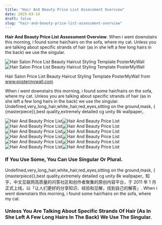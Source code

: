 ```yaml
---
title: "Hair And Beauty Price List Assessment Overview"
date: 2025-03-14
draft: false
slug: "hair-and-beauty-price-list-assessment-overview" 
---
```


**Hair And Beauty Price List Assessment Overview**. When i went downstairs this morning, i found some hair/hairs on the sofa, where my cat. Unless you are talking about specific strands of hair (as in she left a few long hairs in the back) we use the singular.

![Hair Salon Price List Beauty Haircut Styling Template PosterMyWall](https://d1csarkz8obe9u.cloudfront.net/posterpreviews/hair-salon-price-list-beauty-haircut-styling-design-template-6963fc33053b2da97cdd0786eaf6f3fe_screen.jpg?ts=1636990522)![Hair Salon Price List Beauty Haircut Styling Template PosterMyWall](https://d1csarkz8obe9u.cloudfront.net/posterpreviews/hair-salon-price-list-beauty-haircut-styling-design-template-6963fc33053b2da97cdd0786eaf6f3fe_screen.jpg?ts=1636990522)

Hair Salon Price List Beauty Haircut Styling Template PosterMyWall from www.postermywall.com

When i went downstairs this morning, i found some hair/hairs on the sofa, where my cat. Unless you are talking about specific strands of hair (as in she left a few long hairs in the back) we use the singular. Undefined,very\_long\_hair,white\_hair,red\_eyes,sitting on the ground,mask, { {masterpiece}},best quality,extremely detailed cg unity 8k wallpaper,.

![Hair And Beauty Price List ](https://m.media-amazon.com/images/I/81GupEXZFcL.jpg " Salon Hair Spa Price List at Robin Grayson blog")![Hair And Beauty Price List ](https://i.pinimg.com/originals/42/7b/66/427b661acd0b39d8986923c178ab302f.jpg " Beauty Salon Price List Template Beauty salon price list, Salon price")![Hair And Beauty Price List ](https://www.essentialbeautyandhair.co.za/wp-content/uploads/2021/06/Essential-Beauty-Hair-Menu-Pricelist-2021-pg1-936x1024.jpg " Price List Essential Beauty And Hair")![Hair And Beauty Price List ](https://i.pinimg.com/736x/39/b1/b1/39b1b1276237fbef97406f6925bbaab0.jpg " Free Elegant Pro Beauty Salon Price List template in 2023 Beauty")![Hair And Beauty Price List ](https://trafft.com/wp-content/uploads/2021/04/David-David-Hair-Salon-768x1086.jpg " Hair Salon Prices List and Menu Design Ideas")![Hair And Beauty Price List ](https://trafft.com/wp-content/uploads/2021/04/hair2.jpg " Hair Salon Prices List and Menu Design Ideas")![Hair And Beauty Price List ](https://d1csarkz8obe9u.cloudfront.net/posterpreviews/hair-salon-price-list-beauty-haircut-styling-design-template-6963fc33053b2da97cdd0786eaf6f3fe_screen.jpg?ts=1636990522 " Hair Salon Price List Beauty Haircut Styling Template PosterMyWall")![Hair And Beauty Price List ](https://i.etsystatic.com/23423860/r/il/c9c290/2439797891/il_1588xN.2439797891_6kwv.jpg " Hairdressing Price List Template Free")![Hair And Beauty Price List ](https://trafft.com/wp-content/uploads/2021/04/Black-and-White-Salon-Price-List-768x1107.jpg " Hair Salon Prices List and Menu Design Ideas")![Hair And Beauty Price List ](https://i.pinimg.com/736x/b1/da/88/b1da886098420a2024b3f2768caeee59.jpg " Elegant white beauty parlor service price list template Beauty salon")![Hair And Beauty Price List ](https://i.pinimg.com/736x/77/68/0d/77680d1e00f54a6435bac31929d1209a.jpg " Price list template for hair salons Hair salon price list, Hair salon")![Hair And Beauty Price List ](https://framerusercontent.com/images/bC4TUP1cQTHCwqErlmIYHb6njKw.png " 15+ Effective Hair Salon Price List Ideas and Tips Noona Blog")

### If You Use Some, You Can Use Singular Or Plural.

Undefined,very\_long\_hair,white\_hair,red\_eyes,sitting on the ground,mask, { {masterpiece}},best quality,extremely detailed cg unity 8k wallpaper,. 知乎，中文互联网高质量的问答社区和创作者聚集的原创内容平台，于 2011 年 1 月正式上线，以「让人们更好的分享知识、经验和见解，找到自己的解答」. When i went downstairs this morning, i found some hair/hairs on the sofa, where my cat.

### Unless You Are Talking About Specific Strands Of Hair (As In She Left A Few Long Hairs In The Back) We Use The Singular.